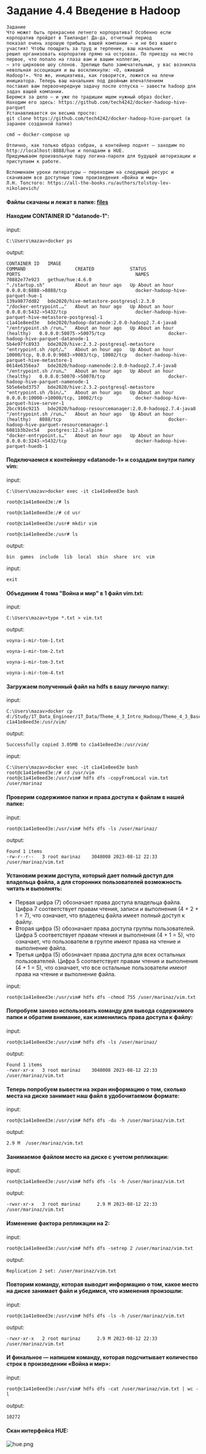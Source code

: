 # Задание 4.4 Введение в Hadoop
```
Задание
Что может быть прекраснее летнего корпоратива? Особенно если корпоратив пройдет в Таиланде! Да-да, отчетный период 
показал очень хорошую прибыль вашей компании — и не без вашего участия! Чтобы поощрить за труд и терпение, ваш начальник
решил организовать корпоратив прямо на островах. По приезду на место первое, что попало на глаза вам и вашим коллегам, 
— это цирковое шоу слонов. Зрелище было замечательным, у вас возникла невольная ассоциация и вы воскликнули: «О, оживший
Hadoop!». Что же, инициатива, как говорится, ложится на плечи инициатора. Теперь ваш начальник под двойным впечатлением 
поставил вам первоочередную задачу после отпуска — завести hadoop для задач вашей компании. 
Беремся за дело — и уже по традиции ищем нужный образ docker. 
Находим его здесь: https://github.com/tech4242/docker-hadoop-hive-parquet
Устанавливается он весьма просто:
git clone https://github.com/tech4242/docker-hadoop-hive-parquet (в заранее созданной папке)

cmd → docker-compose up

Отлично, как только образ собран, а контейнер поднят — заходим по http://localhost:8888/hue и попадаем в HUE. 
Придумываем произвольную пару логина-пароля для будущей авторизации и приступаем к работе. 

Вспоминаем уроки литературы — переходим на следующий ресурс и скачиваем все доступные тома произведения «Война и мир» 
Л.Н. Толстого: https://all-the-books.ru/authors/tolstoy-lev-nikolaevich/
```
#### Файлы скачаны и лежат в папке:  [files](./files/)


#### Находим CONTAINER ID "datanode-1":
input:

```C:\Users\mazav>docker ps```

output:
```
CONTAINER ID   IMAGE                                                    COMMAND                  CREATED             STATUS                       PORTS                                          NAMES
70882e77e923   gethue/hue:4.6.0                                         "./startup.sh"           About an hour ago   Up About an hour             0.0.0.0:8888->8888/tcp                         docker-hadoop-hive-parquet-hue-1
139a9877dd82   bde2020/hive-metastore-postgresql:2.3.0                  "/docker-entrypoint.…"   About an hour ago   Up About an hour             0.0.0.0:5432->5432/tcp                         docker-hadoop-hive-parquet-hive-metastore-postgresql-1
c1a41e8eed3e   bde2020/hadoop-datanode:2.0.0-hadoop2.7.4-java8          "/entrypoint.sh /run…"   About an hour ago   Up About an hour (healthy)   0.0.0.0:50075->50075/tcp                       docker-hadoop-hive-parquet-datanode-1
5b4e97fc8933   bde2020/hive:2.3.2-postgresql-metastore                  "entrypoint.sh /opt/…"   About an hour ago   Up About an hour             10000/tcp, 0.0.0.0:9083->9083/tcp, 10002/tcp   docker-hadoop-hive-parquet-hive-metastore-1
0614e6356ea7   bde2020/hadoop-namenode:2.0.0-hadoop2.7.4-java8          "/entrypoint.sh /run…"   About an hour ago   Up About an hour (healthy)   0.0.0.0:50070->50070/tcp                       docker-hadoop-hive-parquet-namenode-1
5b5e6ebd3757   bde2020/hive:2.3.2-postgresql-metastore                  "entrypoint.sh /bin/…"   About an hour ago   Up About an hour             0.0.0.0:10000->10000/tcp, 10002/tcp            docker-hadoop-hive-parquet-hive-server-1
2bcc916c9215   bde2020/hadoop-resourcemanager:2.0.0-hadoop2.7.4-java8   "/entrypoint.sh /run…"   About an hour ago   Up About an hour (healthy)   8088/tcp                                       docker-hadoop-hive-parquet-resourcemanager-1
6081b3b2ec54   postgres:12.1-alpine                                     "docker-entrypoint.s…"   About an hour ago   Up About an hour             0.0.0.0:3243->5432/tcp                         docker-hadoop-hive-parquet-huedb-1
```


#### Подключаемся к контейнеру «datanode-1» и создадим внутри папку vim:
input:

```
C:\Users\mazav>docker exec -it c1a41e8eed3e bash
```
```
root@c1a41e8eed3e:/# ls
```
```
root@c1a41e8eed3e:/# cd usr
```
```
root@c1a41e8eed3e:/usr# mkdir vim
```
```
root@c1a41e8eed3e:/usr# ls
```
output:
```
bin  games  include  lib  local  sbin  share  src  vim
```
input:

```
exit
```

#### Объединим 4 тома "Война и мир" в 1 файл vim.txt:
input:

```
C:\Users\mazav>type *.txt > vim.txt
```
output:
```
voyna-i-mir-tom-1.txt

voyna-i-mir-tom-2.txt

voyna-i-mir-tom-3.txt

voyna-i-mir-tom-4.txt
```


#### Загружаем полученный файл на hdfs в вашу личную папку:
input:

```
C:\Users\mazav>docker cp d:/Study/1T_Data_Engineer/1T_Data/Theme_4_3_Intro_Hadoop/Theme_4_3_Base/vim.txt c1a41e8eed3e:/usr/vim/
```
output:
```
Successfully copied 3.05MB to c1a41e8eed3e:/usr/vim/
```
input:

```
C:\Users\mazav>docker exec -it c1a41e8eed3e bash
root@c1a41e8eed3e:/# cd /usr/vim
root@c1a41e8eed3e:/usr/vim# hdfs dfs -copyFromLocal vim.txt /user/marinaz
```

#### Проверим содержимое папки и права доступа к файлам в нашей папке:

input:

```
root@c1a41e8eed3e:/usr/vim# hdfs dfs -ls /user/marinaz/
```
output:
```
Found 1 items
-rw-r--r--   3 root marinaz    3048008 2023-08-12 22:33 /user/marinaz/vim.txt
```


#### Установим режим доступа, который дает полный доступ для владельца файла, а для сторонних пользователей возможность читать и выполнять:
+ Первая цифра (7) обозначает права доступа владельца файла. Цифра 7 соответствует правам чтения, записи и выполнения 
    (4 + 2 + 1 = 7), что означает, что владелец файла имеет полный доступ к файлу.
+ Вторая цифра (5) обозначает права доступа группы пользователей. Цифра 5 соответствует правам чтения и выполнения 
    (4 + 1 = 5), что означает, что пользователи в группе имеют права на чтение и выполнение файла.
+ Третья цифра (5) обозначает права доступа для всех остальных пользователей. Цифра 5 соответствует правам чтения и 
    выполнения (4 + 1 = 5), что означает, что все остальные пользователи имеют права на чтение и выполнение файла.

input:

```
root@c1a41e8eed3e:/usr/vim# hdfs dfs -chmod 755 /user/marinaz/vim.txt
```


#### Попробуем заново использовать команду для вывода содержимого папки и обратим внимание, как изменились права доступа к файлу:
input:

```
root@c1a41e8eed3e:/usr/vim# hdfs dfs -ls /user/marinaz/
```
output:
```
Found 1 items
-rwxr-xr-x   3 root marinaz    3048008 2023-08-12 22:33 /user/marinaz/vim.txt
```


#### Теперь попробуем вывести на экран информацию о том, сколько места на диске занимает наш файл в удобочитаемом формате:
input:

```
root@c1a41e8eed3e:/usr/vim# hdfs dfs -du -h /user/marinaz/vim.txt
```
output:
```
2.9 M  /user/marinaz/vim.txt
```


#### Занимаемое файлом место на диске с учетом репликации:
input:

```
root@c1a41e8eed3e:/usr/vim# hdfs dfs -ls -h /user/marinaz/vim.txt
```
output:
```
-rwxr-xr-x   3 root marinaz      2.9 M 2023-08-12 22:33 /user/marinaz/vim.txt
```


#### Изменение фактора репликации на 2:
input:

```
root@c1a41e8eed3e:/usr/vim# hdfs dfs -setrep 2 /user/marinaz/vim.txt
```
output:
```
Replication 2 set: /user/marinaz/vim.txt
```


#### Повторим команду, которая выводит информацию о том, какое место на диске занимает файл и убедимся, что изменения произошли:
input:

```
root@c1a41e8eed3e:/usr/vim# hdfs dfs -ls -h /user/marinaz/vim.txt
```
output:
```
-rwxr-xr-x   2 root marinaz      2.9 M 2023-08-12 22:33 /user/marinaz/vim.txt
```


#### И финальное — напишем команду, которая подсчитывает количество строк в произведении «Война и мир»:
input:

```
root@c1a41e8eed3e:/usr/vim# hdfs dfs -cat /user/marinaz/vim.txt | wc -l
```
output:
```
10272
```


#### Скан интерфейса HUE:
![hue.png](hue.png)